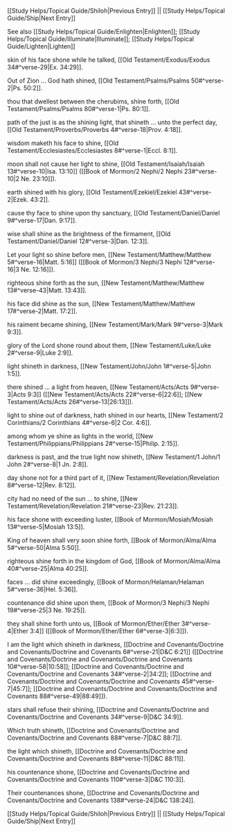 [[Study Helps/Topical Guide/Shiloh|Previous Entry]]  ||  [[Study Helps/Topical Guide/Ship|Next Entry]]

 See also [[Study Helps/Topical Guide/Enlighten|Enlighten]]; [[Study Helps/Topical Guide/Illuminate|Illuminate]]; [[Study Helps/Topical Guide/Lighten|Lighten]]

 skin of his face shone while he talked, [[Old Testament/Exodus/Exodus 34#^verse-29|Ex. 34:29]].

 Out of Zion ... God hath shined, [[Old Testament/Psalms/Psalms 50#^verse-2|Ps. 50:2]].

 thou that dwellest between the cherubims, shine forth, [[Old Testament/Psalms/Psalms 80#^verse-1|Ps. 80:1]].

 path of the just is as the shining light, that shineth ... unto the perfect day, [[Old Testament/Proverbs/Proverbs 4#^verse-18|Prov. 4:18]].

 wisdom maketh his face to shine, [[Old Testament/Ecclesiastes/Ecclesiastes 8#^verse-1|Eccl. 8:1]].

 moon shall not cause her light to shine, [[Old Testament/Isaiah/Isaiah 13#^verse-10|Isa. 13:10]] ([[Book of Mormon/2 Nephi/2 Nephi 23#^verse-10|2 Ne. 23:10]]).

 earth shined with his glory, [[Old Testament/Ezekiel/Ezekiel 43#^verse-2|Ezek. 43:2]].

 cause thy face to shine upon thy sanctuary, [[Old Testament/Daniel/Daniel 9#^verse-17|Dan. 9:17]].

 wise shall shine as the brightness of the firmament, [[Old Testament/Daniel/Daniel 12#^verse-3|Dan. 12:3]].

 Let your light so shine before men, [[New Testament/Matthew/Matthew 5#^verse-16|Matt. 5:16]] ([[Book of Mormon/3 Nephi/3 Nephi 12#^verse-16|3 Ne. 12:16]]).

 righteous shine forth as the sun, [[New Testament/Matthew/Matthew 13#^verse-43|Matt. 13:43]].

 his face did shine as the sun, [[New Testament/Matthew/Matthew 17#^verse-2|Matt. 17:2]].

 his raiment became shining, [[New Testament/Mark/Mark 9#^verse-3|Mark 9:3]].

 glory of the Lord shone round about them, [[New Testament/Luke/Luke 2#^verse-9|Luke 2:9]].

 light shineth in darkness, [[New Testament/John/John 1#^verse-5|John 1:5]].

 there shined ... a light from heaven, [[New Testament/Acts/Acts 9#^verse-3|Acts 9:3]] ([[New Testament/Acts/Acts 22#^verse-6|22:6]]; [[New Testament/Acts/Acts 26#^verse-13|26:13]]).

 light to shine out of darkness, hath shined in our hearts, [[New Testament/2 Corinthians/2 Corinthians 4#^verse-6|2 Cor. 4:6]].

 among whom ye shine as lights in the world, [[New Testament/Philippians/Philippians 2#^verse-15|Philip. 2:15]].

 darkness is past, and the true light now shineth, [[New Testament/1 John/1 John 2#^verse-8|1 Jn. 2:8]].

 day shone not for a third part of it, [[New Testament/Revelation/Revelation 8#^verse-12|Rev. 8:12]].

 city had no need of the sun ... to shine, [[New Testament/Revelation/Revelation 21#^verse-23|Rev. 21:23]].

 his face shone with exceeding luster, [[Book of Mormon/Mosiah/Mosiah 13#^verse-5|Mosiah 13:5]].

 King of heaven shall very soon shine forth, [[Book of Mormon/Alma/Alma 5#^verse-50|Alma 5:50]].

 righteous shine forth in the kingdom of God, [[Book of Mormon/Alma/Alma 40#^verse-25|Alma 40:25]].

 faces ... did shine exceedingly, [[Book of Mormon/Helaman/Helaman 5#^verse-36|Hel. 5:36]].

 countenance did shine upon them, [[Book of Mormon/3 Nephi/3 Nephi 19#^verse-25|3 Ne. 19:25]].

 they shall shine forth unto us, [[Book of Mormon/Ether/Ether 3#^verse-4|Ether 3:4]] ([[Book of Mormon/Ether/Ether 6#^verse-3|6:3]]).

 I am the light which shineth in darkness, [[Doctrine and Covenants/Doctrine and Covenants/Doctrine and Covenants 6#^verse-21|D&C 6:21]] ([[Doctrine and Covenants/Doctrine and Covenants/Doctrine and Covenants 10#^verse-58|10:58]]; [[Doctrine and Covenants/Doctrine and Covenants/Doctrine and Covenants 34#^verse-2|34:2]]; [[Doctrine and Covenants/Doctrine and Covenants/Doctrine and Covenants 45#^verse-7|45:7]]; [[Doctrine and Covenants/Doctrine and Covenants/Doctrine and Covenants 88#^verse-49|88:49]]).

 stars shall refuse their shining, [[Doctrine and Covenants/Doctrine and Covenants/Doctrine and Covenants 34#^verse-9|D&C 34:9]].

 Which truth shineth, [[Doctrine and Covenants/Doctrine and Covenants/Doctrine and Covenants 88#^verse-7|D&C 88:7]].

 the light which shineth, [[Doctrine and Covenants/Doctrine and Covenants/Doctrine and Covenants 88#^verse-11|D&C 88:11]].

 his countenance shone, [[Doctrine and Covenants/Doctrine and Covenants/Doctrine and Covenants 110#^verse-3|D&C 110:3]].

 Their countenances shone, [[Doctrine and Covenants/Doctrine and Covenants/Doctrine and Covenants 138#^verse-24|D&C 138:24]].

[[Study Helps/Topical Guide/Shiloh|Previous Entry]]  ||  [[Study Helps/Topical Guide/Ship|Next Entry]]